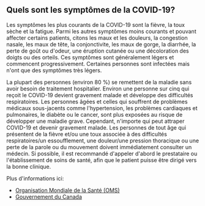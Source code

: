 ## Quels sont les symptômes de la COVID-19?

Les symptômes les plus courants de la COVID-19 sont la fièvre, la toux sèche et la fatigue. Parmi les autres symptômes moins courants et pouvant affecter certains patients, citons les maux et les douleurs, la congestion nasale, les maux de tête, la conjonctivite, les maux de gorge, la diarrhée, la perte de goût ou d'odeur, une éruption cutanée ou une décoloration des doigts ou des orteils. Ces symptômes sont généralement légers et commencent progressivement. Certaines personnes sont infectées mais n'ont que des symptômes très légers.

La plupart des personnes (environ 80 %) se remettent de la maladie sans avoir besoin de traitement hospitalier. Environ une personne sur cinq qui reçoit le COVID-19 devient gravement malade et développe des difficultés respiratoires. Les personnes âgées et celles qui souffrent de problèmes médicaux sous-jacents comme l'hypertension, les problèmes cardiaques et pulmonaires, le diabète ou le cancer, sont plus exposées au risque de développer une maladie grave. Cependant, n'importe qui peut attraper COVID-19 et devenir gravement malade. Les personnes de tout âge qui présentent de la fièvre et/ou une toux associée à des difficultés respiratoires/un essoufflement, une douleur/une pression thoracique ou une perte de la parole ou du mouvement doivent immédiatement consulter un médecin. Si possible, il est recommandé d'appeler d'abord le prestataire ou l'établissement de soins de santé, afin que le patient puisse être dirigé vers la bonne clinique.

Plus d'informations ici:

- [Organisation Mondiale de la Santé (OMS)](https://www.who.int/fr/emergencies/diseases/novel-coronavirus-2019/question-and-answers-hub/q-a-detail/q-a-coronaviruses)
- [Gouvernement du Canada](https://www.canada.ca/fr/sante-publique/services/maladies/2019-nouveau-coronavirus/symptomes.html)
